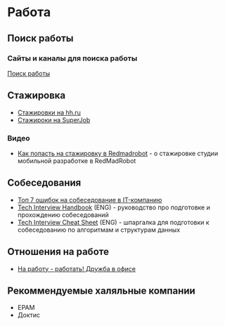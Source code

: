 # Работа

## Поиск работы

### Сайты и каналы для поиска работы

[Поиск работы](job-search.md)

## Стажировка

- [Стажировки на hh.ru](https://hh.ru/search/vacancy?employment=probation)
- [Стажироки на SuperJob](https://students.superjob.ru/stazhirovki/)

### Видео

- [Как попасть на стажировку в Redmadrobot](https://www.youtube.com/watch?v=XLpHRJtpY0c) - о стажировке студии мобильной разработке в RedMadRobot

## Собеседования

- [Топ 7 ошибок на собеседование в IT-компанию](https://www.youtube.com/watch?v=IcFBsPN2U2g)
- [Tech Interview Handbook](https://yangshun.github.io/tech-interview-handbook) (ENG) - руководство про подготовке и прохождению собеседований
- [Tech Interview Cheat Sheet](https://github.com/TSiege/Tech-Interview-Cheat-Sheet) (ENG) - шпаргалка для подготовки к собеседованию по алгоритмам и структурам данных

## Отношения на работе

- [На работу - работать! Дружба в офисе](https://youtu.be/4X8bGaSmLEY)

## Рекоммендуемые халяльные компании

- EPAM
- Доктис
